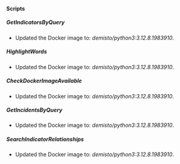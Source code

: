 
#### Scripts

##### GetIndicatorsByQuery

- Updated the Docker image to: *demisto/python3:3.12.8.1983910*.

##### HighlightWords

- Updated the Docker image to: *demisto/python3:3.12.8.1983910*.

##### CheckDockerImageAvailable

- Updated the Docker image to: *demisto/python3:3.12.8.1983910*.

##### GetIncidentsByQuery

- Updated the Docker image to: *demisto/python3:3.12.8.1983910*.

##### SearchIndicatorRelationships

- Updated the Docker image to: *demisto/python3:3.12.8.1983910*.

